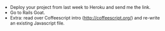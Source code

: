 * Deploy your project from last week to Heroku and send me the link.
* Go to Rails Goat.
* Extra: read over Coffeescript intro (http://coffeescript.org/) and re-write an existing Javascript file.
